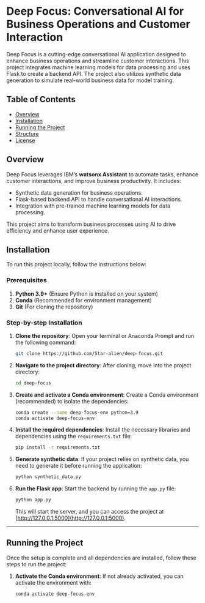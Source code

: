 # Deep Focus: Conversational AI for Business Operations and Customer Interaction

Deep Focus is a cutting-edge conversational AI application designed to enhance business operations and streamline customer interactions. This project integrates machine learning models for data processing and uses Flask to create a backend API. The project also utilizes synthetic data generation to simulate real-world business data for model training.

## Table of Contents

- [Overview](#overview)
- [Installation](#installation)
- [Running the Project](#running-the-project)
- [Structure](#structure)
- [License](#license)

## Overview

Deep Focus leverages IBM’s **watsonx Assistant** to automate tasks, enhance customer interactions, and improve business productivity. It includes:

- Synthetic data generation for business operations.
- Flask-based backend API to handle conversational AI interactions.
- Integration with pre-trained machine learning models for data processing.

This project aims to transform business processes using AI to drive efficiency and enhance user experience.

## Installation

To run this project locally, follow the instructions below:

### Prerequisites

1. **Python 3.9+** (Ensure Python is installed on your system)
2. **Conda** (Recommended for environment management)
3. **Git** (For cloning the repository)

### Step-by-step Installation

1. **Clone the repository**:
    Open your terminal or Anaconda Prompt and run the following command:
    ```bash
    git clone https://github.com/Star-alien/deep-focus.git
    ```

2. **Navigate to the project directory**:
    After cloning, move into the project directory:
    ```bash
    cd deep-focus
    ```

3. **Create and activate a Conda environment**:
    Create a Conda environment (recommended) to isolate the dependencies:
    ```bash
    conda create --name deep-focus-env python=3.9
    conda activate deep-focus-env
    ```

4. **Install the required dependencies**:
    Install the necessary libraries and dependencies using the `requirements.txt` file:
    ```bash
    pip install -r requirements.txt
    ```

5. **Generate synthetic data**:
    If your project relies on synthetic data, you need to generate it before running the application:
    ```bash
    python synthetic_data.py
    ```

6. **Run the Flask app**:
    Start the backend by running the `app.py` file:
    ```bash
    python app.py
    ```

    This will start the server, and you can access the project at [http://127.0.0.1:5000](http://127.0.0.1:5000).

---

## Running the Project

Once the setup is complete and all dependencies are installed, follow these steps to run the project:

1. **Activate the Conda environment**:
   If not already activated, you can activate the environment with:
   ```bash
   conda activate deep-focus-env

